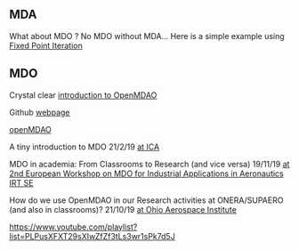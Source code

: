 
## MDA

What about MDO ? No MDO without MDA...
Here is a simple example using 
[Fixed Point Iteration ](http://htmlpreview.github.io/?https://github.com/jomorlier/mdocourse/blob/master/MDA/tutorialFPI.html) 


## MDO
Crystal clear [introduction to OpenMDAO](https://www.youtube.com/playlist?list=PLPusXFXT29sXIwZfZf3tLs3wr1sPk7d5J)

Github [webpage](https://github.com/johnjasa/openmdao_training)

[openMDAO](https://openmdao.org)

A tiny introduction to MDO 21/2/19 [at ICA](https://github.com/mid2SUPAERO/Outputs/blob/master/Presentation_JM_MDO-compressed.pdf)

MDO in academia: From Classrooms to Research (and vice versa) 19/11/19 [at 2nd European Workshop on MDO for Industrial Applications in Aeronautics IRT SE](https://github.com/mid2SUPAERO/Outputs/blob/master/MDOinACADEMIA-compressed.pdf)

How do we use OpenMDAO in our Research activities at ONERA/SUPAERO (and also in classrooms)? 21/10/19 [at Ohio Aerospace Institute](https://github.com/mid2SUPAERO/Outputs/blob/master/OpenMDAO_Cleveland_LIGHT2-compressed.pdf)

https://www.youtube.com/playlist?list=PLPusXFXT29sXIwZfZf3tLs3wr1sPk7d5J
